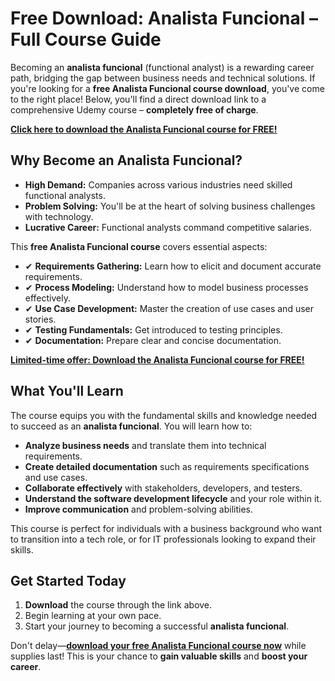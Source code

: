 # Free Download: Analista Funcional – Full Course Guide

Becoming an **analista funcional** (functional analyst) is a rewarding career path, bridging the gap between business needs and technical solutions. If you're looking for a **free Analista Funcional course download**, you've come to the right place! Below, you'll find a direct download link to a comprehensive Udemy course – **completely free of charge**.

[**Click here to download the Analista Funcional course for FREE!**](https://udemywork.com/analista-funcional)

## Why Become an Analista Funcional?

*   **High Demand:** Companies across various industries need skilled functional analysts.
*   **Problem Solving:** You'll be at the heart of solving business challenges with technology.
*   **Lucrative Career:** Functional analysts command competitive salaries.

This **free Analista Funcional course** covers essential aspects:

*   ✔ **Requirements Gathering:** Learn how to elicit and document accurate requirements.
*   ✔ **Process Modeling:** Understand how to model business processes effectively.
*   ✔ **Use Case Development:** Master the creation of use cases and user stories.
*   ✔ **Testing Fundamentals:** Get introduced to testing principles.
*   ✔ **Documentation:** Prepare clear and concise documentation.

[**Limited-time offer: Download the Analista Funcional course for FREE!**](https://udemywork.com/analista-funcional)

## What You'll Learn

The course equips you with the fundamental skills and knowledge needed to succeed as an **analista funcional**. You will learn how to:

*   **Analyze business needs** and translate them into technical requirements.
*   **Create detailed documentation** such as requirements specifications and use cases.
*   **Collaborate effectively** with stakeholders, developers, and testers.
*   **Understand the software development lifecycle** and your role within it.
*   **Improve communication** and problem-solving abilities.

This course is perfect for individuals with a business background who want to transition into a tech role, or for IT professionals looking to expand their skills.

## Get Started Today

1.  **Download** the course through the link above.
2.  Begin learning at your own pace.
3.  Start your journey to becoming a successful **analista funcional**.

Don't delay—**[download your free Analista Funcional course now](https://udemywork.com/analista-funcional)** while supplies last! This is your chance to **gain valuable skills** and **boost your career**.

